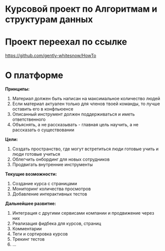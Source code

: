 # Курсовой проект по Алгоритмам и структурам данных

# Проект переехал по ссылке
https://github.com/gently-whitesnow/HowTo

# О платформе

**Принципы:**
1. Материал должен быть написан на максимальное количество людей
2. Если материал актуален только для членов твоей команды, то лучше оставить его в конфльюенсе
3. Описанный инструмент должен поддерживаться и иметь ответственного 
4. Объяснять, а не рассказывать - главная цель научить, а не рассказать о существовании

**Цели:**
1. Создать пространство, где могут встретиться люди готовые учить и люди готовые учиться
2. Облегчить онбординг для новых сотрудников
3. Продвигать внутренние инструменты

**Текущие возможности:**
1. Создание курса с страницами
2. Мониторинг количества просмотров
3. Добавление интерактивных тестов
   
**Дальнейшее развитие:**
1. Интеграция с другими сервисами компании и продвижение через них
2. Реализация фидбека для курсов, страниц
3. Комментарии
4. Теги и сортировка курсов
5. Трекинг тестов
6. ...
